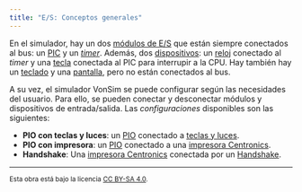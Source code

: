 ```yaml
---
title: "E/S: Conceptos generales"
---
```


En el simulador, hay un dos [módulos de E/S](/docs/io/modules/) que están siempre conectados al bus: un [PIC](/docs/io/modules/pic/) y un [_timer_](/docs/io/modules/timer/). Además, dos [dispositivos](/docs/io/devices/): un [reloj](/docs/io/devices/clock/) conectado al _timer_ y una [tecla](/docs/io/devices/f10/) conectada al PIC para interrupir a la CPU. Hay también hay un [teclado](/docs/io/devices/keyboard/) y una [pantalla](/docs/io/devices/screen/), pero no están conectados al bus.

A su vez, el simulador VonSim se puede configurar según las necesidades del usuario. Para ello, se pueden conectar y desconectar módulos y dispositivos de entrada/salida. Las _configuraciones_ disponibles son las siguientes:

- **PIO con teclas y luces**: un [PIO](/docs/io/modules/pio/) conectado a [teclas y luces](/docs/io/devices/switches-and-leds/).
- **PIO con impresora**: un [PIO](/docs/io/modules/pio/) conectado a una [impresora Centronics](/docs/io/devices/printer/).
- **Handshake**: Una [impresora Centronics](/docs/io/devices/printer/) conectada por un [Handshake](/docs/io/modules/handshake).

---

<small>Esta obra está bajo la licencia <a target="_blank" rel="license noopener noreferrer" href="http://creativecommons.org/licenses/by-sa/4.0/">CC BY-SA 4.0</a>.</small>
